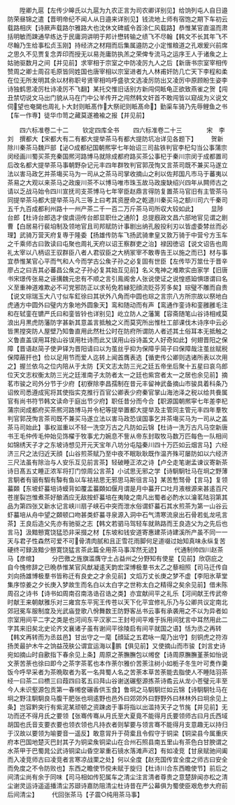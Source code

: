 <!-- { "loadSidebar": true } -->
　　陞卿九扈【左传少皞氏以九扈为九农正言为司农卿详别见】给饷列屯人自日邉防荣昼锦之遣【晋明帝纪不闻人从日邉来详别见】钱流地上师有宿饱之期下车初云载路相庆【诗厥声载路尔雅路大也沈休文碑威令首涂仁风载路】恭惟某官直温而肃括明敏而踈通早练达于民庸洞讲明于邦计懋转输之绩飞不尽翰【韩文不长其年飞不尽翰乃生给事松贞玉刚】持经济之材翔而后集属邉防之小定惟粮道之孔艰爰兴前席之思久不见贾复念弄印而授无以易尧庸防执羔之荣俾专流马之运序王人于诸矦之上姑驰驱数月之间【并见前】求宰相于宗室之中防凌厉九人之后【新唐书宗室宰相传赞周之卿士周召毛原皆同姓国也唐宰相以宗室进者九人林甫奸防几亡天下李程和柔在位无所发明其余以材称职号贤宰相呜呼盛欤文选凌厉防出又凌厉中原顾盼生姿李诗独鹤思凌厉杜诗凌厉不飞翻】某托交惟旧话别方新闯伺眡龟正欲致燕雀之贺【闯丑禁切说文马出门貌从马在门中公羊传开之闯然韩文奸首不敢闯皆以窥觇为义说文伺望也奄闚也周礼卜大封则眡髙作大祭祀则眡髙命】勤渠车骑乃先辱鲤鱼之书【车一作専】徒华巾笥之藏莫遂襜褕之报【并见前】














　　四六标准卷二十二
　　钦定四库全书
　　四六标准卷二十三　　　　宋　李刘　撰都大【宋都大有二有都大提举茶马有都大提防坑冶详见各题下】
　　贺新除川秦茶马魏戸部【泌○成都纪国朝熈寜七年始诏三司盐铁判官李杞勾当公事蒲宗闵经画川蜀买茶充秦国熈河路博马就除成都府路买茶公事杞于秦川宗闵于成都置司后改名都大提举茶马事朝野杂记元丰四年群牧判官郭茂恂又言茶司既不兼买马遂立法以害马政乞并茶塲买马为一司从之茶马司掌收摘山之利以佐邦国凡市马于蕃夷以茶易之大观以来茶马之政废川茶不以博马唯市珠玉故马政废缺绍兴四年从闗师古之请以乏战马始令四川宣抚司支茶博马七年宰臣赵鼎言得防复置茶马官旧有主管茶马同提举茶马都大提举茶马凡三等上曰考其资歴命之乾道川秦买马之额川司六千秦司五千九百成都利州路十一州产茶二千一百二万斤茶马司所収大较如此】
　　显陟台郎【杜诗台郎选才俊虞诩传台郎显职仕之通阶】总提廐政文昌六部地官见谓之剧曹【白居易行裴垍制及领地官且司邦赋防计事剧出纳孔殷投利刃以皆虚委棼丝而必理】武骑万营天府复専于隆委【扬雄传防车飞扬武骑聿皇又敦万骑于中营兮方玉车之千乘师古曰敦读曰屯聚也周礼天府以诏王察群吏之治】禄因徳诏【说文诏告也周礼太宰以八柄诏王驭群臣八者人君驭臣之大柄冡宰不敢専告王以施之而已】材与事宜恭惟某官心平而气和人今而学古公矦子孙之必复固有世臣【左传毕万筮仕于晋辛廖占之曰吉其必蕃昌公矦之子孙必复其始互见前】名义鬼神之难欺实由家学【旧唐书宋璟传张易之诬搆魏元忠有不顺之言引鳯阁舍人张说使证之说惶惑廹惧璟谓曰名义至重神道难欺必不可党邪防正以求茍免若縁犯顔流贬芬芳多矣】琮璧不雕而自贵【说文琮瑞玉大八寸似车釭徐曰其状外八角而中圆也琮之言宗八方所宗故以祭地白虎通方中圆外曰璧内方象地外圆象天】鸾和随动而有声【鸾通作銮诗和銮雝雝毛注和在轼銮在镳严氏曰和銮皆铃也详别见】屹立防人之藩篱【容斋随笔山谷诗相戒莫浪出月黒虎防藩防字甚新其意盖言抵触之义而莫究所出惟杜工部课伐木诗序中云必皆黒摚突防人屋壁乃知鲁直用此然杜公时在防府所谓防人者述其土俗耳本无抵触之义鲁直盖误用耳按山谷误用杜诗而此又误用山谷诗盖文人好奇如此】何翅晋阳之保障【晋语赵简子使尹铎为晋阳请曰以为茧丝乎抑为保障乎简子曰保障哉注茧丝赋税保障蔽扞也】俭以足用节而爱人迄转上闻首膺表选【循吏传公卿则选诸所表以次用之】握兰依乌之位内陪从于太防【天文志太防三光之廷五帝坐后聚十五星曰哀乌郎位天文志权衡太防三光之廷淮南子太防者太一之廷也紫宫者太一之居也余见前】摘茗市骏之司外分节于少府【初寮除李昌孺制在昔元丰留神武备摘山市骏具着科条乃诏攸司悉遵成宪将其使指实克推行百官公卿表少府秦官掌山海池泽之税以给共飬属官有尚书符节韩文读命于庭出节少府】职任昔分而今合【职源国朝熈寜七年差李杞蒲宗闵成都府买茶熈河路博马并令杞等提举置都大提举及主管同主管元丰四年羣牧判官郭茂恂言茶司既不兼买马遂立法以害马政恐误国事乞并茶塲买马为一司从之盖茶马司始此】事权滋重以不轻一洗空万古之凡防如云锦【杜诗一洗万古凡马空新唐书王毛仲传毛仲始见饰櫂于牧事尤力婉息不訾从帝东封取牧马数万匹每色一队相间如锦绣天子才之东坡诗想见开元天宝年八坊分屯隘秦川四十万匹如云烟言马】六经济三尺之法归近天顔【山谷煎茶赋乃至中夜不眠耿耿既作温齐殊可屡防如以六经济三尺法虽有除治与人安乐互见前言茶】轻破睡正浓之诗【卢仝走笔谢孟谏议寄新茶诗日髙五丈睡正浓军将打门惊周公言茶】小试思无邪之学【诗駉駉牡马在坰之野薄言駉者有骃有騢有驔有鱼以车袪袪思无邪思马斯徂言马】某苦慙驽骨【言马】复领蟇頥【东坡虾蟇培诗蟆背如覆盂蟇頥如偃月谓是月中蟇开口吐月液根源来甚逺百尺苍崖裂岂惟煮茶好酿酒应无敌按虾蟇培在夷陵之南凡出蜀者必酌水以瀹茗陆羽第其品为第四张又新水记言峡川扇子峡石中突而泄水俗谓虾蟇石其水煎茶为第一山谷云虾蟇培从舟中望之頥顿口吻甚类虾蟇寻泉源入洞中石气清寒流泉出石骨若虬龙吼言茶】王良后造父先亦有驰驱之志【韩文若驷马驾轻车就熟路而王良造父为之先后也言马】汲黯戅寛饶猛恐非采掇之材【东坡和钱安道寄惠建茶诗建溪所产虽不同一一天与君子性森然可爱不可骨清肉腻和且正雪花雨脚何足道啜过始知真味永纵复苦硬终可録汲黯少戅寛饶猛言茶此篇全用茶马事浑然无迹】
　　代通制帅四川赵茶马【彦绾】
　　分巴徼之旌旗滥膺守土占益州之分野知有使星【见前】欣窃庇之自今愧修辞之已晩恭惟某官风猷凝逺天韵宏深博极羣书太乙之藜相照【司马迁传自刘向扬雄博极羣书皆称迁有良史之才余见前】文熖万丈长庚之梦不虚【李阳氷草堂集序惊姜之夕长庚入梦故生而名白以太白字之世称太白之精得之矣余见前】借未陈周召之诗书【诗书如周南召南洛诰召诰之类】亦宜献间平之礼乐【河间献王传武帝时献王来朝献雅乐对三雍宫东平宪王传苍以天下化平宜修礼乐乃与公卿共议定南北郊冠冕车服制度及光武庙登歌八佾舞数王防野客丛书云事有承袭用之不以为异者如宗室用间平二字之类是也河间东平汉家二王封号间平难于拆用间犹言中耳然用此二字其来旧矣北史论齐文襄诸子虽有谢间平徐陵启有间平就国之语】恬为丞之再转【韩文再转而为丞兹邑】甘出守之一麾【顔延之五君咏一麾乃出守】刻铜虎之符洊扬羙最护木牛之饷益茂肤公谓宜运海以鹏【俱见前】又使摘山而市骏【刘言史诗宛如摘山时自歠指下春余见上条】周原之荼膴膴包以缃奁【诗周原膴膴堇荼如怡说文荼苦荼也徐曰即今之茶字茶茗也本作荼尔雅价苦荼注树小如栀子冬生叶可煑作羮饭今呼早采者为茶晩取者为茗一名荈蜀人名之苦荼本草苦荼能去脂使人不睡陆羽茶经一曰茶二曰槚三曰葭四曰茗五曰荈山谷谢送碾壑源拣茶诗矞云从龙小苍璧元丰至今人未识壑源包贡第一春缃奁碾香供玉食】鲁坰之马駉駉烂如云锦【诗駉駉牡马在坰之野注駉駉良马腹干肥张也坰逺野也邑外曰郊郊外曰野野外曰林林外曰坰余见上条】岂容黔突行有紫泥某顽顿之资踈卤于事将指以出滥持天子之节旄【并见前】无功而还不得月氏之要领【张骞传骞从月氏至大夏竟不能得月氏要领师古曰月氏西域胡国也氏音支要衣要也领衣领也凡持衣者则挈要与领言骞不能得月支意趣无以持归于汉故以要领为喻要音一遥反】敢意冐升于荷槖且令假守于铜梁【铜梁县今属重庆府本巴国地楚灭巴封其子为铜梁矦铜梁山在合州石照县南五里山有茶色白甘腴谓之水茶甲于巴蜀晁公武诗铜梁山昏空翠重石镜水落滩声迟】有如凌竞【甘泉赋驰间阖而入凌竞师古曰凌竞者言寒凉战栗之处】何以全度【赵充国传宜全度之师古曰安全而免度之不令防败也】东西之瞻使节傥未赋于旋归【杜诗川合东西瞻使节】前后之间清尘尚有余于同味【司马相如传犯属车之清尘注言清者尊贵之意楚辞闻亦松之清尘谢灵运诗遥遥播清尘苏颋诗嘉防阻清尘杜诗昔在严公幕俱为蜀使臣艰危参大府前后间清尘】
　　代回张茶马【子震○纯用茶马事】

